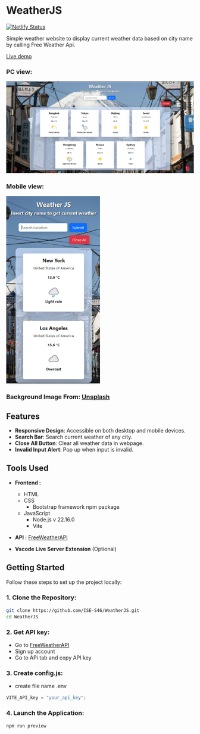 # WeatherJS

[![Netlify Status](https://api.netlify.com/api/v1/badges/ef6f4e37-1213-446e-b437-b71391ee2d4b/deploy-status)](https://app.netlify.com/projects/bootstrap-weather-js/deploys)

Simple weather website to display current weather data based on city name by calling Free Weather Api.

[Live demo](https://bootstrap-weather-js.netlify.app/)

### PC view:
![WeatherJS](/Img/Preview.png) 

### Mobile view:
<img src="./Img/PreviewM.png" alt="WeatherJSMobile" width="50%"/>


### Background Image From: [Unsplash](https://unsplash.com/photos/a-car-driving-down-a-street-with-a-mountain-in-the-background-fErX8KaiVMU)

## Features
- **Responsive Design**: Accessible on both desktop and mobile devices.
- **Search Bar**: Search current weather of any city.
- **Close All Button**: Clear all weather data in webpage.
- **Invalid Input Alert**: Pop up when input is invalid.

## Tools Used

- **Frontend :**
  - HTML
  - CSS
    - Bootstrap framework npm package
  - JavaScript
    - Node.js v 22.16.0
    - Vite

- **API :** [FreeWeatherAPI](https://www.weatherapi.com/)

- **Vscode Live Server Extension** (Optional)

## Getting Started

Follow these steps to set up the project locally:

### 1. **Clone the Repository**:

   ```bash
   git clone https://github.com/ISE-S46/WeatherJS.git
   cd WeatherJS
   ```
### 2. **Get API key**:

- Go to [FreeWeatherAPI](https://www.weatherapi.com/)
- Sign up account
- Go to APi tab and copy API key

### 3. **Create config.js**:

- create file name .env
```js
VITE_API_key = "your_api_key";
```

### 4. **Launch the Application**:
```bash
npm run preview
```